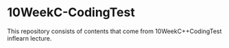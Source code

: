 # 10WeekC-CodingTest
This repository consists of contents that come from 10WeekC++CodingTest inflearn lecture.
